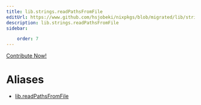 ```yaml
---
title: lib.strings.readPathsFromFile
editUrl: https://www.github.com/hsjobeki/nixpkgs/blob/migrated/lib/strings.nix#L1450C6
description: lib.strings.readPathsFromFile
sidebar:

    order: 7
---
```


<a href="https://www.github.com/hsjobeki/nixpkgs/blob/migrated/lib/strings.nix#L1450C6">Contribute Now!</a>


# Aliases

- [lib.readPathsFromFile](/nix-doc-comments/reference/lib/lib-readpathsfromfile)


